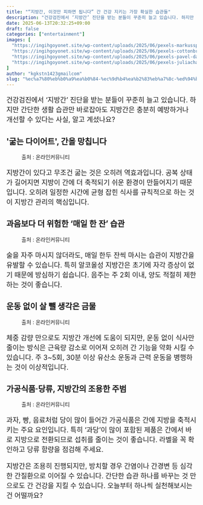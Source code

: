 ```yaml
---
title: "“지방간, 이것만 피하면 됩니다” 간 건강 지키는 가장 확실한 습관들"
description: "건강검진에서 ‘지방간’ 진단을 받는 분들이 꾸준히 늘고 있습니다. 하지만 간단한 생활 습관만 바로잡아도 지방간은 충분히 예방하거나 개선할 수 있다는 사실, 알고 계셨나요?"
date: 2025-06-13T20:32:25+09:00
draft: false
categories: ["entertainment"]
images: [
  "https://ingihgoyonet.site/wp-content/uploads/2025/06/pexels-markusspiske-95212-1024x683.jpg"
  "https://ingihgoyonet.site/wp-content/uploads/2025/06/pexels-cottonbro-6288746-683x1024.jpg"
  "https://ingihgoyonet.site/wp-content/uploads/2025/06/pexels-pavel-danilyuk-6339341-1024x684.jpg"
  "https://ingihgoyonet.site/wp-content/uploads/2025/06/pexels-juliachar-32479113-1024x684.jpg"
]
author: "kgkstn1423gmailcom"
slug: "%ec%a7%80%eb%b0%a9%ea%b0%84-%ec%9d%b4%ea%b2%83%eb%a7%8c-%ed%94%bc%ed%95%98%eb%a9%b4-%eb%90%a9%eb%8b%88%eb%8b%a4-%ea%b0%84-%ea%b1%b4%ea%b0%95-%ec%a7%80%ed%82%a4%eb%8a%94-%ea%b0%80"
---
```


<p style="font-size:18px">건강검진에서 ‘지방간’ 진단을 받는 분들이 꾸준히 늘고 있습니다. 하지만 간단한 생활 습관만 바로잡아도 지방간은 충분히 예방하거나 개선할 수 있다는 사실, 알고 계셨나요?</p> <h2 ><strong>'굶는 다이어트', 간을 망칩니다</strong></h2> <figure ><img src="https://ingihgoyonet.site/wp-content/uploads/2025/06/pexels-markusspiske-95212-1024x683.jpg" alt="" style="aspect-ratio:16/9;object-fit:cover"/><figcaption >출처 : 온라인커뮤니티</figcaption></figure> <p style="font-size:18px">지방간이 있다고 무조건 굶는 것은 오히려 역효과입니다. 공복 상태가 길어지면 지방이 간에 더 축적되기 쉬운 환경이 만들어지기 때문입니다. 오히려 일정한 시간에 균형 잡힌 식사를 규칙적으로 하는 것이 지방간 관리의 핵심입니다.</p> <h2 >과음보다 더 위험한 ‘매일 한 잔’ 습관</h2> <figure ><img src="https://ingihgoyonet.site/wp-content/uploads/2025/06/pexels-cottonbro-6288746-683x1024.jpg" alt="" style="aspect-ratio:16/9;object-fit:cover"/><figcaption >출처 : 온라인커뮤니티</figcaption></figure> <p style="font-size:18px">술을 자주 마시지 않더라도, 매일 한두 잔씩 마시는 습관이 지방간을 유발할 수 있습니다. 특히 알코올성 지방간은 초기에 자각 증상이 없기 때문에 방심하기 쉽습니다. 음주는 주 2회 이내, 양도 적절히 제한하는 것이 좋습니다.</p> <h2 >운동 없이 살 뺄 생각은 금물</h2> <figure ><img src="https://ingihgoyonet.site/wp-content/uploads/2025/06/pexels-pavel-danilyuk-6339341-1024x684.jpg" alt="" style="aspect-ratio:16/9;object-fit:cover"/><figcaption >출처 : 온라인커뮤니티</figcaption></figure> <p style="font-size:18px">체중 감량 만으로도 지방간 개선에 도움이 되지만, 운동 없이 식사만 줄이는 방식은 근육량 감소로 이어져 오히려 간 기능을 약화 시킬 수 있습니다. 주 3~5회, 30분 이상 유산소 운동과 근력 운동을 병행하는 것이 이상적입니다.</p> <h2 >가공식품·당류, 지방간의 조용한 주범</h2> <figure ><img src="https://ingihgoyonet.site/wp-content/uploads/2025/06/pexels-juliachar-32479113-1024x684.jpg" alt="" style="aspect-ratio:16/9;object-fit:cover"/><figcaption >출처 : 온라인커뮤니티</figcaption></figure> <p style="font-size:18px">과자, 빵, 음료처럼 당이 많이 들어간 가공식품은 간에 지방을 축적시키는 주요 요인입니다. 특히 ‘과당’이 많이 포함된 제품은 간에서 바로 지방으로 전환되므로 섭취를 줄이는 것이 좋습니다. 라벨을 꼭 확인하고 당류 함량을 점검해 주세요.</p> <p style="font-size:18px">지방간은 조용히 진행되지만, 방치할 경우 간염이나 간경변 등 심각한 간질환으로 이어질 수 있습니다. 간단한 습관 하나를 바꾸는 것 만으로도 간 건강을 지킬 수 있습니다. 오늘부터 하나씩 실천해보시는 건 어떨까요?</p>